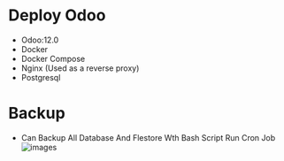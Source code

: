 # Deploy Odoo

- Odoo:12.0
- Docker
- Docker Compose
- Nginx (Used as a reverse proxy)
- Postgresql

# Backup
- Can Backup All Database And Flestore Wth Bash Script Run Cron Job
![images](https://user-images.githubusercontent.com/66924041/180447855-21d0be76-774a-4c34-b7a9-c635f5ab95ce.jpeg)
